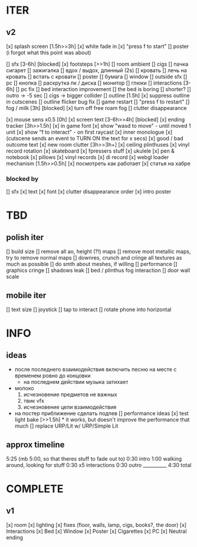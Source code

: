 # ITER
## v2
[x] splash screen [1.5h>>3h]
	[x] white fade in
	[x] "press f to start"
	[] poster (i forgot what this point was about)

[] sfx [3-6h] [blocked]
	[x] footsteps [>>1h]
	[] room ambient
	[] cigs
		[] пачка сигарет
		[] зажигалка
		[] вдох / выдох, длинный (2s)
	[] кровать
		[] лечь на кровать
		[] встать с кровати
	[] poster
		[] бумага
	[] window
		[] outside sfx
	[] pc
		[] кнопка
		[] раскрутка пк / диска
		[] монитор
		[] глюки
[] interactions [3-6h]
	[] pc fix
	[] bed interaction improvement
		[] the bed is boring
		[] shorter?
	[] outro -> -5 sec
	[] cigs -> bigger collider
[] outline [1.5h]
	[x] suppress outline in cutscenes
	[] outline flicker bug fix
[] game restart
	[] "press f to restart"
[] fog / milk [3h] [blocked]
	[x] turn off free roam fog
	[] clutter disappearance

[x] mouse sens x0.5 [0h]
[x] screen text [3-6h>>4h] [blocked]
	[x] ending tracker [3h>>1.5h]
	[x] in game font
	[x] show "wasd to move" - until moved 1 unit
	[x] show "f to interact" - on first raycast
	[x] inner monologue
		[x] (cutscene sends an event to TURN ON the text for x secs)
		[x] good / bad outcome text
[x] new room clutter [3h>>3h+]
	[x] ceiling plinthuses
	[x] vinyl record rotation
	[x] skateboard
	[x] fpressers stuff
	[x] ukulele
	[x] pen & notebook
	[x] pillows
	[x] vinyl records
		[x] di record
[x] webgl loader mechanism [1.5h>>0.5h]
	[x] посмотреть как работает
	[x] статья на хабре

### blocked by
[] sfx
[x] text
	[x] font
[x] clutter disappearance order
[x] intro poster

# TBD

## polish iter
[] build size
	[] remove all ao, height (?!) maps
	[] remove most metallic maps, try to remove normal maps
	[] downres, crunch and cringe all textures as much as possible
	[] do smth about meshes, if willing
[] performance
[] graphics cringe
	[] shadows leak
	[] bed / plinthus fog interaction
	[] door wall scale

## mobile iter
[] text size
[] joystick
[] tap to interact
[] rotate phone into horizontal

# INFO

## ideas
* после последнего взаимодействия включить песню на месте с временем ровно до концовки
	* на последнем действии музыка затихает
* молоко
	1. исчезновение предметов не важных
	2. твик vfx
	3. исчезновение цели взаимодействия
* на постер приближение сделать подпев
[] performance ideas
	[x] test light bake [>>1.5h]
		* it works, but doesn't improve the performance that much
	[] replace URP/Lit w/ URP/Simple Lit

## approx timeline
5:25 (mb 5:00, so that theres stuff to fade out to)
	0:30 intro
	1:00 walking around, looking for stuff
	0:30 x5 interactions
	0:30 outro
	__________
	4:30 total

# COMPLETE
## v1
[x] room
	[x] lighting
	[x] fixes (floor, walls, lamp, cigs, books?, the door)
[x] Interactions
	[x] Bed
	[x] Window
	[x] Poster
	[x] Cigarettes
	[x] PC
[x] Neutral ending